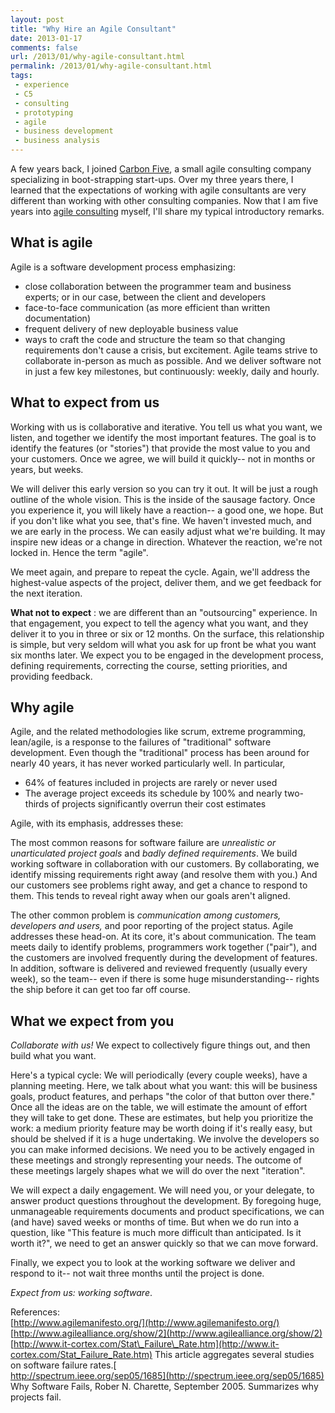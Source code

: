 ```yaml
---
layout: post
title: "Why Hire an Agile Consultant"
date: 2013-01-17
comments: false
url: /2013/01/why-agile-consultant.html
permalink: /2013/01/why-agile-consultant.html
tags:
 - experience
 - C5
 - consulting
 - prototyping
 - agile
 - business development
 - business analysis
---
```


A few years back, I joined [Carbon Five](http://carbonfive.com/), a small agile consulting company specializing in boot-strapping start-ups. Over my three years there, I learned that the expectations of working with agile consultants are very different than working with other consulting companies. Now that I am five years into [agile consulting](http://ndpsoftware.com/) myself, I'll share my typical introductory remarks.

## What is agile
Agile is a software development process emphasizing: 
- close collaboration between the programmer team and business experts; or in our case, between the client and developers
- face-to-face communication (as more efficient than written documentation)
- frequent delivery of new deployable business value
- ways to craft the code and structure the team so that changing requirements don't cause a crisis, but excitement. 
Agile teams strive to collaborate in-person as much as possible. And we deliver software not in just a few key milestones, but continuously: weekly, daily and hourly.  
  

## What to expect from us
Working with us is collaborative and iterative. You tell us what you want, we listen, and together we identify the most important features. The goal is to identify the features (or "stories") that provide the most value to you and your customers. Once we agree, we will build it quickly-- not in months or years, but weeks.  
  
 We will deliver this early version so you can try it out. It will be just a rough outline of the whole vision. This is the inside of the sausage factory. Once you experience it, you will likely have a reaction-- a good one, we hope. But if you don't like what you see, that's fine. We haven't invested much, and we are early in the process. We can easily adjust what we're building. It may inspire new ideas or a change in direction. Whatever the reaction, we're not locked in. Hence the term "agile".   
  
We meet again, and prepare to repeat the cycle. Again, we'll address the highest-value aspects of the project, deliver them, and we get feedback for the next iteration.   
  
**What not to expect** : we are different than an "outsourcing" experience. In that engagement, you expect to tell the agency what you want, and they deliver it to you in three or six or 12 months. On the surface, this relationship is simple, but very seldom will what you ask for up front be what you want six months later. We expect you to be engaged in the development process, defining requirements, correcting the course, setting priorities, and providing feedback.  
  
  

## Why agile
Agile, and the related methodologies like scrum, extreme programming, lean/agile, is a response to the failures of "traditional" software development. Even though the "traditional" process has been around for nearly 40 years, it has never worked particularly well. In particular,  

- 64% of features included in projects are rarely or never used
- The average project exceeds its schedule by 100% and nearly two-thirds of projects significantly overrun their cost estimates  
 
Agile, with its emphasis, addresses these:  
  
The most common reasons for software failure are _unrealistic or unarticulated project goals_ and _badly defined requirements_. We build working software in collaboration with our customers. By collaborating, we identify missing requirements right away (and resolve them with you.) And our customers see problems right away, and get a chance to respond to them. This tends to reveal right away when our goals aren't aligned.  
   
The other common problem is _communication among customers, developers and users,_ and poor reporting of the project status. Agile addresses these head-on. At its core, it's about communication. The team meets daily to identify problems, programmers work together ("pair"), and the customers are involved frequently during the development of features. In addition, software is delivered and reviewed frequently (usually every week), so the team-- even if there is some huge misunderstanding-- rights the ship before it can get too far off course.  
  

## What we expect from you
_Collaborate with us!_ We expect to collectively figure things out, and then build what you want.  
  
 Here's a typical cycle: We will periodically (every couple weeks), have a planning meeting. Here, we talk about what you want: this will be business goals, product features, and perhaps "the color of that button over there." Once all the ideas are on the table, we will estimate the amount of effort they will take to get done. These are estimates, but help you prioritize the work: a medium priority feature may be worth doing if it's really easy, but should be shelved if it is a huge undertaking. We involve the developers so you can make informed decisions. We need you to be actively engaged in these meetings and strongly representing your needs. The outcome of these meetings largely shapes what we will do over the next "iteration".  
  
We will expect a daily engagement. We will need you, or your delegate, to answer product questions throughout the development. By foregoing huge, unmanageable requirements documents and product specifications, we can (and have) saved weeks or months of time. But when we do run into a question, like "This feature is much more difficult than anticipated. Is it worth it?", we need to get an answer quickly so that we can move forward.  
  
Finally, we expect you to look at the working software we deliver and respond to it-- not wait three months until the project is done.   
  
_Expect from us: working software_.  
  
References:  
[http://www.agilemanifesto.org/](http://www.agilemanifesto.org/)  
[http://www.agilealliance.org/show/2](http://www.agilealliance.org/show/2)  
[http://www.it-cortex.com/Stat\_Failure\_Rate.htm](http://www.it-cortex.com/Stat_Failure_Rate.htm) This article aggregates several studies on software failure rates.[  
 http://spectrum.ieee.org/sep05/1685](http://spectrum.ieee.org/sep05/1685) Why Software Fails, Rober N. Charette, September 2005. Summarizes why projects fail. 